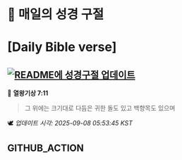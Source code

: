 # 🙏 매일의 성경 구절
# [Daily Bible verse]
## [![README에 성경구절 업데이트](https://github.com/DONGSUKA/first_test/actions/workflows/update-readme-bible.yml/badge.svg)](https://github.com/DONGSUKA/first_test/actions/workflows/update-readme-bible.yml)
<!-- START_BIBLE_VERSE -->
📖 **열왕기상 7:11**
> 그 위에는 크기대로 다듬은 귀한 돌도 있고 백향목도 있으며

🕊️ _업데이트 시각: 2025-09-08 05:53:45 KST_
  <!-- END_BIBLE_VERSE -->
## GITHUB_ACTION
